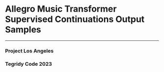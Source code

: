 # Allegro Music Transformer Supervised Continuations Output Samples

***

### Project Los Angeles
### Tegridy Code 2023
